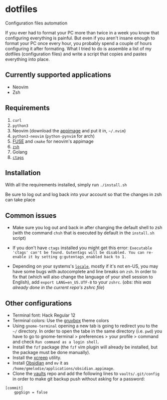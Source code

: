 # dotfiles
Configuration files automation

If you ever had to format your PC more than twice in a week you know that configuring everything is painful.
But even if you aren't insane enough to format your PC once every hour, you probably spend a couple of hours
configuring it after formating.
What I tried to do is assemble a list of my dotfiles (configuration files) and write a script that copies
and pastes everything into place.

## Currently supported applications
* Neovim
* Zsh

## Requirements
1. `curl`
2. `python3`
3. Neovim (download the [appimage](https://github.com/neovim/neovim/releases/latest) and put it in, `~/.nvim`)
4. `python3-neovim` (`python-pynvim` for arch)
5. [FUSE](https://github.com/AppImage/AppImageKit/wiki/FUSE) and `cmake` for neovim's appimage
6. [`zsh`](https://github.com/ohmyzsh/ohmyzsh/wiki/Installing-ZSH)
7. Golang
8. [`ctags`](https://ctags.io/)


## Installation
With all the requirements installed, simply run
`./install.sh`

Be sure to log out and log back into your account so that the changes in zsh can take place

## Common issues
- Make sure you log out and back in after changing the default shell to zsh (with the command `chsh` that is executed by default in the `install.sh` script)

- If you don't have `ctags` installed you might get this error: `Executable 'ctags' can't be found. Gutentags will be disabled. You can re-enable it by setting g:gutentags_enabled back to 1.`

- Depending on your systems's [`locale`](https://wiki.archlinux.org/index.php/Locale), mostly if it's not en-US, you may have some bugs with autocomplete and line breaks on `zsh`. In order to fix that (which will also change the language of your shell session to English), add `export LANG=en_US.UTF-8` to your `zshrc`. (*obs: this was already done in the current repo's zshrc file*)

## Other configurations
- Terminal font: Hack Regular 12
- Terminal colors: Use the [gruvbox](https://github.com/morhetz/gruvbox) theme colors
- Using `gnome-terminal` opening a new tab is going to redirect you to the `~/` directory. In order to open the tabe in the same directory (i.e. `pwd`) you have to go to gnome-terminal > preferences > your profile > command and check `Run command as a login shell`.
- Install the `fzf` package (the `fzf` vim plugin will already be installed, but the package must be done manually).
- Install the [xcreep](https://github.com/gmelodie/xcreep) utility.
- Install [Obsidian](https://obsidian.md/) and `mv` it as `/home/gmelodie/applications/obsidian.appimage`.
- Clone the [vaults]() repo and add the following lines to `vaults/.git/config` in order to make git backup push without asking for a password:
```
[commit]
    gpgSign = false
```
